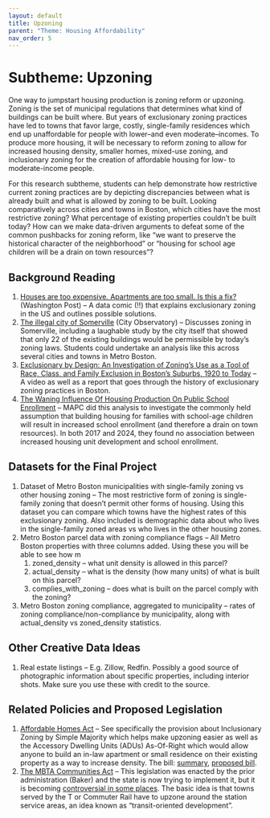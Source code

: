 ```yaml
---
layout: default
title: Upzoning
parent: "Theme: Housing Affordability"
nav_order: 5
---
```


# Subtheme: Upzoning

One way to jumpstart housing production is zoning reform or upzoning. Zoning is the set of municipal regulations that determines what kind of buildings can be built where. But years of exclusionary zoning practices have led to towns that favor large, costly, single-family residences which end up unaffordable for people with lower–and even moderate–incomes. To produce more housing, it will be necessary to reform zoning to allow for increased housing density, smaller homes, mixed-use zoning, and inclusionary zoning for the creation of affordable housing for low- to moderate-income people.

For this research subtheme, students can help demonstrate how restrictive current zoning practices are by depicting discrepancies between what is already built and what is allowed by zoning to be built. Looking comparatively across cities and towns in Boston, which cities have the most restrictive zoning? What percentage of existing properties couldn’t be built today? How can we make data-driven arguments to defeat some of the common pushbacks for zoning reform, like “we want to preserve the historical character of the neighborhood” or “housing for school age children will be a drain on town resources”?

## Background Reading

1. [Houses are too expensive. Apartments are too small. Is this a fix?](https://wapo.st/48huLqt) (Washington Post) – A data comic (!!) that explains exclusionary zoning in the US and outlines possible solutions.
2. [The illegal city of Somerville](https://cityobservatory.org/the-illegal-city-of-somerville/) (City Observatory) – Discusses zoning in Somerville, including a laughable study by the city itself that showed that only 22 of the existing buildings would be permissible by today’s zoning laws. Students could undertake an analysis like this across several cities and towns in Metro Boston.
3. [Exclusionary by Design: An Investigation of Zoning’s Use as a Tool of Race, Class, and Family Exclusion in Boston’s Suburbs, 1920 to Today](https://www.bostonindicators.org/reports/report-detail-pages/exclusionary-by-design) – A video as well as a report that goes through the history of exclusionary zoning practices in Boston.
4. [The Waning Influence Of Housing Production On Public School Enrollment](https://www.mapc.org/news/study-no-relationship-between-housing-public-school-enrollment-growth/) – MAPC did this analysis to investigate the commonly held assumption that building housing for families with school-age children will result in increased school enrollment (and therefore a drain on town resources). In both 2017 and 2024, they found no association between increased housing unit development and school enrollment.

## Datasets for the Final Project

1. Dataset of Metro Boston municipalities with single-family zoning vs other housing zoning – The most restrictive form of zoning is single-family zoning that doesn’t permit other forms of housing. Using this dataset you can compare which towns have the highest rates of this exclusionary zoning. Also included is demographic data about who lives in the single-family zoned areas vs who lives in the other housing zones.
2. Metro Boston parcel data with zoning compliance flags – All Metro Boston properties with three columns added. Using these you will be able to see how m 
    1. zoned_density – what unit density is allowed in this parcel?
    2. actual_density – what is the density (how many units) of what is built on this parcel?
    3. complies_with_zoning – does what is built on the parcel comply with the zoning?
3. Metro Boston zoning compliance, aggregated to municipality – rates of zoning compliance/non-compliance by municipality, along with actual_density vs zoned_density statistics.

## Other Creative Data Ideas

1. Real estate listings – E.g. Zillow, Redfin. Possibly a good source of photographic information about specific properties, including interior shots. Make sure you use these with credit to the source.

## Related Policies and Proposed Legislation

1. [Affordable Homes Act](https://www.mass.gov/news/healey-driscoll-administration-unveils-4-billion-affordable-homes-act-to-increase-production-and-lower-costs) – See specifically the provision about Inclusionary Zoning by Simple Majority which helps make upzoning easier as well as the Accessory Dwelling Units (ADUs) As-Of-Right which would allow anyone to build an in-law apartment or small residence on their existing property as a way to increase density. The bill: [summary](https://www.mass.gov/doc/affordable-homes-act-fact-sheet/download?_ga=2.142434418.1100113556.1703004628-238076166.1695042993&_gl=1%2A1y7afhd%2A_ga%2AMjM4MDc2MTY2LjE2OTUwNDI5OTM.%2A_ga_MCLPEGW7WM%2AMTcwMzE3NjI3MC40LjAuMTcwMzE3NjI3MC4wLjAuMA..), [proposed bill](https://malegislature.gov/Bills/193/H4138).
2. [The MBTA Communities Act](https://www.mass.gov/info-details/multi-family-zoning-requirement-for-mbta-communities) – This legislation was enacted by the prior administration (Baker) and the state is now trying to implement it, but it is becoming [controversial in some places](https://www.bostonglobe.com/2024/03/03/business/milton-massachusetts-towns-housing-law). The basic idea is that towns served by the T or Commuter Rail have to upzone around the station service areas, an idea known as “transit-oriented development”.
